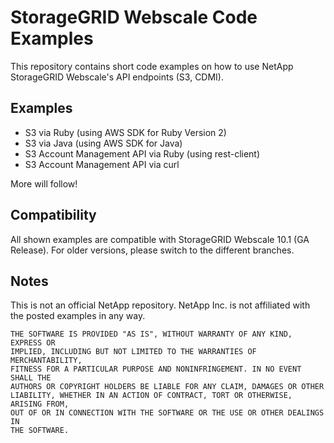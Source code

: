 # StorageGRID Webscale Code Examples

This repository contains short code examples on how to use NetApp StorageGRID Webscale's API endpoints (S3, CDMI).

## Examples
* S3 via Ruby (using AWS SDK for Ruby Version 2)
* S3 via Java (using AWS SDK for Java)
* S3 Account Management API via Ruby (using rest-client)
* S3 Account Management API via curl

More will follow!

## Compatibility
All shown examples are compatible with StorageGRID Webscale 10.1 (GA Release). For older versions, please switch to the different branches.

## Notes
This is not an official NetApp repository. NetApp Inc. is not affiliated with the posted examples in any way.

```
THE SOFTWARE IS PROVIDED "AS IS", WITHOUT WARRANTY OF ANY KIND, EXPRESS OR
IMPLIED, INCLUDING BUT NOT LIMITED TO THE WARRANTIES OF MERCHANTABILITY,
FITNESS FOR A PARTICULAR PURPOSE AND NONINFRINGEMENT. IN NO EVENT SHALL THE
AUTHORS OR COPYRIGHT HOLDERS BE LIABLE FOR ANY CLAIM, DAMAGES OR OTHER
LIABILITY, WHETHER IN AN ACTION OF CONTRACT, TORT OR OTHERWISE, ARISING FROM,
OUT OF OR IN CONNECTION WITH THE SOFTWARE OR THE USE OR OTHER DEALINGS IN
THE SOFTWARE.
```
